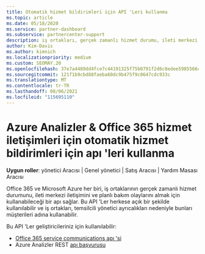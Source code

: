 ```yaml
---
title: Otomatik hizmet bildirimleri için API 'Leri kullanma
ms.topic: article
ms.date: 05/18/2020
ms.service: partner-dashboard
ms.subservice: partnercenter-support
description: iş ortakları, gerçek zamanlı hizmet durumu, ileti merkezi iletişimleri ve planlı bakım olayları için Office 365 ve Microsoft Azure iş ortakları için apı 'leri kullanabilir.
author: Kim-Davis
ms.author: kimnich
ms.localizationpriority: medium
ms.custom: SEOMAY.20
ms.openlocfilehash: 37e7a4489dd4fce7c44191325f75b0791f2d6c8edee5985566c8108c8cd4c98a
ms.sourcegitcommit: 121f1b9cbd88faeba60dc9b475f9c0647cdc933c
ms.translationtype: MT
ms.contentlocale: tr-TR
ms.lasthandoff: 08/06/2021
ms.locfileid: "115695110"
---
```

# <a name="use-apis-for-automated-service-notifications-for-azure-insights--office-365-service-communications"></a>Azure Analizler & Office 365 hizmet iletişimleri için otomatik hizmet bildirimleri için apı 'leri kullanma

**Uygun roller**: yönetici Aracısı | Genel yönetici | Satış Aracısı | Yardım Masası Aracısı

Office 365 ve Microsoft Azure her biri, iş ortaklarının gerçek zamanlı hizmet durumunu, ileti merkezi iletişimini ve planlı bakım olaylarını almak için kullanabileceği bir apı sağlar. Bu API 'Ler herkese açık bir şekilde kullanılabilir ve iş ortakları, temsilcili yönetici ayrıcalıkları nedeniyle bunları müşterileri adına kullanabilir.

Bu API 'Ler geliştiricileriniz için kullanılabilir:

- [Office 365 service communications apı 'si](/office/office-365-management-api/office-365-service-communications-api-reference)
- Azure Analizler REST [apı başvurusu](/rest/api/monitor/)
